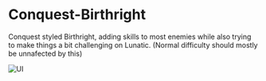 # Conquest-Birthright
Conquest styled Birthright, adding skills to most enemies while also trying to make things a bit challenging on Lunatic. (Normal difficulty should mostly be unnafected by this)

![UI](http://i.imgur.com/n8n3o2t.png)
